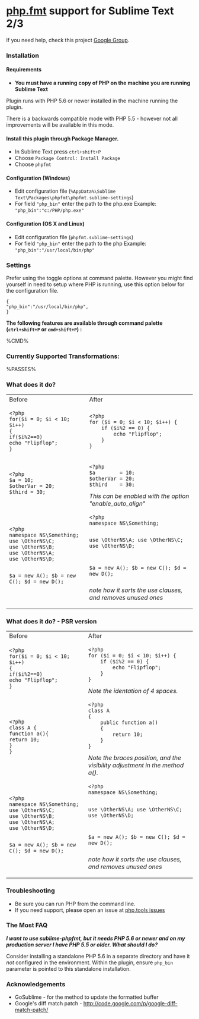 # [php.fmt](https://github.com/phpfmt/php.tools) support for Sublime Text 2/3

If you need help, check this project [Google Group](https://groups.google.com/forum/#!forum/phpfmt).

### Installation

#### Requirements
- **You must have a running copy of PHP on the machine you are running Sublime Text**

Plugin runs with PHP 5.6 or newer installed in the machine running the plugin.

There is a backwards compatible mode with PHP 5.5 - however not all improvements will be available in this mode.

#### Install this plugin through Package Manager.

- In Sublime Text press `ctrl+shift+P`
- Choose `Package Control: Install Package`
- Choose `phpfmt`

#### Configuration (Windows)

- Edit configuration file (`%AppData%\Sublime Text\Packages\phpfmt\phpfmt.sublime-settings`)
- For field `"php_bin"` enter the path to the php.exe
  Example: `"php_bin":"c:/PHP/php.exe"`

#### Configuration (OS X and Linux)

- Edit configuration file (`phpfmt.sublime-settings`)
- For field `"php_bin"` enter the path to the php
  Example: `"php_bin":"/usr/local/bin/php"`

### Settings

Prefer using the toggle options at command palette. However you might find yourself in need to setup where PHP is running, use this option below for the configuration file.
```
{
"php_bin":"/usr/local/bin/php",
}
```

**The following features are available through command palette (`ctrl+shift+P` or `cmd+shift+P`) :**

%CMD%


### Currently Supported Transformations:

%PASSES%

### What does it do?

<table>
<tr>
<td>Before</td>
<td>After</td>
</tr>
<tr>
<td>
<pre><code>&lt;?php
for($i = 0; $i &lt; 10; $i++)
{
if($i%2==0)
echo "Flipflop";
}
</code></pre>
</td>
<td>
<pre><code>&lt;?php
for ($i = 0; $i &lt; 10; $i++) {
	if ($i%2 == 0) {
		echo "Flipflop";
	}
}
</code></pre>
</td>
</tr>
<tr>
<td>
<pre><code>&lt;?php
$a = 10;
$otherVar = 20;
$third = 30;
</code></pre>
</td>
<td>
<pre><code>&lt;?php
$a        = 10;
$otherVar = 20;
$third    = 30;
</code></pre>
<i>This can be enabled with the option "enable_auto_align"</i>
</td>
</tr>
<tr>
<td>
<pre><code>&lt;?php
namespace NS\Something;
use \OtherNS\C;
use \OtherNS\B;
use \OtherNS\A;
use \OtherNS\D;

$a = new A();
$b = new C();
$d = new D();
</code></pre>
</td>
<td>
<pre><code>&lt;?php
namespace NS\Something;

use \OtherNS\A;
use \OtherNS\C;
use \OtherNS\D;

$a = new A();
$b = new C();
$d = new D();
</code></pre>
<i>note how it sorts the use clauses, and removes unused ones</i>
</td>
</tr>
</table>

### What does it do? - PSR version

<table>
<tr>
<td>Before</td>
<td>After</td>
</tr>
<tr>
<td>
<pre><code>&lt;?php
for($i = 0; $i &lt; 10; $i++)
{
if($i%2==0)
echo "Flipflop";
}
</code></pre>
</td>
<td>
<pre><code>&lt;?php
for ($i = 0; $i &lt; 10; $i++) {
    if ($i%2 == 0) {
        echo "Flipflop";
    }
}
</code></pre>
<i>Note the identation of 4 spaces.</i>
</td>
</tr>
<tr>
<td>
<pre><code>&lt;?php
class A {
function a(){
return 10;
}
}
</code></pre>
</td>
<td>
<pre><code>&lt;?php
class A
{
    public function a()
    {
        return 10;
    }
}
</code></pre>
<i>Note the braces position, and the visibility adjustment in the method a().</i>
</td>
</tr>
<tr>
<td>
<pre><code>&lt;?php
namespace NS\Something;
use \OtherNS\C;
use \OtherNS\B;
use \OtherNS\A;
use \OtherNS\D;

$a = new A();
$b = new C();
$d = new D();
</code></pre>
</td>
<td>
<pre><code>&lt;?php
namespace NS\Something;

use \OtherNS\A;
use \OtherNS\C;
use \OtherNS\D;

$a = new A();
$b = new C();
$d = new D();
</code></pre>
<i>note how it sorts the use clauses, and removes unused ones</i>
</td>
</tr>
</table>

### Troubleshooting
- Be sure you can run PHP from the command line.
- If you need support, please open an issue at [php.tools issues](https://github.com/phpfmt/php.tools/issues)

### The Most FAQ

***I want to use sublime-phpfmt, but it needs PHP 5.6 or newer and on my production
server I have PHP 5.5 or older. What should I do?***

Consider installing a standalone PHP 5.6 in a separate directory and have it *not*
configured in the environment. Within the plugin, ensure `php_bin` parameter is pointed to this standalone installation.

### Acknowledgements
- GoSublime - for the method to update the formatted buffer
- Google's diff match patch - http://code.google.com/p/google-diff-match-patch/

